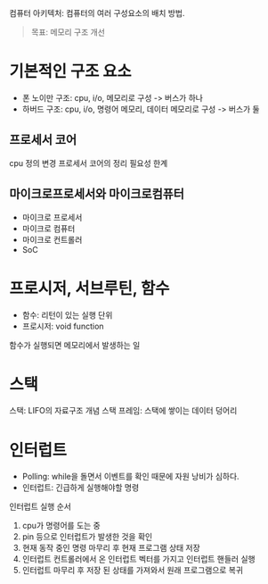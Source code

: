 컴퓨터 아키텍처: 컴퓨터의 여러 구성요소의 배치 방법.

> 목표: 메모리 구조 개선

# 기본적인 구조 요소

- 폰 노이만 구조: cpu, i/o, 메모리로 구성 -> 버스가 하나
- 하버드 구조: cpu, i/o, 명령어 메모리, 데이터 메모리로 구성 -> 버스가 둘

## 프로세서 코어

cpu 정의 변경
프로세서 코어의 정리
필요성
한계

## 마이크로프로세서와 마이크로컴퓨터

- 마이크로 프로세서
- 마이크로 컴퓨터
- 마이크로 컨트롤러
- SoC

# 프로시저, 서브루틴, 함수

- 함수: 리턴이 있는 실행 단위
- 프로시저: void function

함수가 실행되면 메모리에서 발생하는 일

# 스택

스택: LIFO의 자료구조 개념
스택 프레임: 스택에 쌓이는 데이터 덩어리

# 인터럽트

- Polling: while을 돌면서 이벤트를 확인
  때문에 자원 낭비가 심하다.
- 인터럽트: 긴급하게 실행해야할 명령

인터럽트 실행 순서

1. cpu가 명령어를 도는 중
2. pin 등으로 인터럽트가 발생한 것을 확인
3. 현재 동작 중인 명령 마무리 후 현재 프로그램 상태 저장
4. 인터럽트 컨트롤러에서 온 인터럽트 벡터를 가지고 인터럽트 핸들러 실행
5. 인터럽트 마무리 후 저장 된 상태를 가져와서 원래 프로그램으로 복귀
